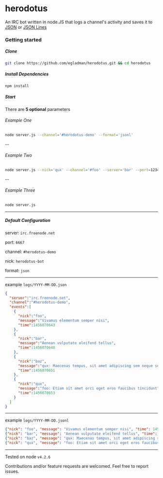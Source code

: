 # herodotus
An IRC bot written in node.JS that logs a channel's activity and saves it to [JSON](http://json.org/) or [JSON Lines](http://jsonlines.org/)

### Getting started

##### Clone
```bash
git clone https://github.com/egladman/herodotus.git && cd herodotus
```
##### Install Dependencies
```bash
npm install
```



##### Start

There are **5 optional** parameters

###### Example One

```bash
node server.js --channel='#herodotus-demo' --format='jsonl'
```

--

###### Example Two

```bash
node server.js --nick='qux' --channel='#foo' --server='bar' --port=1234
```

--

###### Example Three

```bash
node server.js
```

---

##### Default Configuration

server: `irc.freenode.net`

port: `6667`

channel: `#herodotus-demo`

nick: `herodotus-bot`

format: `json`


---


example `logs/YYYY-MM-DD.json`

```json
{  
  "server":"irc.freenode.net",
  "channel":"#herodotus-demo",
  "events":[  
    {  
      "nick":"foo",
      "message":"Vivamus elementum semper nisi",
      "time":1456070643
    },
    {  
      "nick":"bar",
      "message":"Aenean vulputate eleifend tellus",
      "time":1456070648
    },
    {  
      "nick":"baz",
      "message":"qux: Maecenas tempus, sit amet adipiscing sem neque sed ipsum",
      "time":1456070651
    },
    {  
      "nick":"qux",
      "message":"foo: Etiam sit amet orci eget eros faucibus tincidunt",
      "time":1456070653
    }
  ]
}
```

---


example `logs/YYYY-MM-DD.jsonl`

```json
{"nick": "foo", "message": "Vivamus elementum semper nisi", "time": 1456070643}
{"nick": "bar", "message": "Aenean vulputate eleifend tellus", "time": 1456070648}
{"nick": "baz", "message": "qux: Maecenas tempus, sit amet adipiscing sem neque sed ipsum", "time": 1456070651}
{"nick": "qux", "message": "foo: Etiam sit amet orci eget eros faucibus tincidunt", "time": 1456070653}
```

---

Tested on node `v4.2.6`

Contributions and/or feature requests are welcomed. Feel free to report issues.

